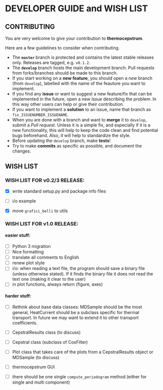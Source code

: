 # DEVELOPER GUIDE and WISH LIST
## CONTRIBUTING
You are very welcome to give your contribution to **thermocepstrum**.

Here are a few guidelines to consider when contributing.

- The **`master`** branch is protected and contains the latest stable releases only. Releases are tagged, e.g. `v0.1.2`.
- The **`develop`** branch hosts the main development branch. Pull requests from forks/branches should be made to this branch.
- If you start working on a **new feature**, you should open a *new* branch (from `develop`), labelled with the name of the feauture you want to implement.
- If you find any **issue** or want to suggest a new feature/fix that can be implemented in the future, open a new *Issue* describing the problem. In this way other users can help or give their contribution.
- If you want to implement a **solution** to an issue, name that branch as `fix_ISSUENUMBER_ISSUENAME`.
- When you are done with a branch and want to **merge** it to `develop`, submit a *Pull request*. Unless it is a simple fix, and especially if it is a new functionality, this will help to keep the code clean and find potential bugs beforehand. Also, it will help to standardize the style.
- Before updating the `develop` branch, make **tests**!
- Try to make **commits** as specific as possible, and document the changes.


## WISH LIST

### WISH LIST FOR v0.2/3 RELEASE:
- [x]  write standard setup.py and package info files
- [ ]  i/o example
- [x]  move `grafici_belli` to utils


### WISH LIST FOR v1.0 RELEASE:
#### easier stuff:
- [ ] Python 3 migration
- [ ] Nice formatting
- [ ] translate all comments to English
- [ ] renew plot style
- [ ] i/o: when reading a text file, the program should save a binary file (unless otherwise stated). If it finds the binary file it does not read the text one (making it clear to the user)
- [ ] in plot functions, always return (figure, axes)

#### harder stuff:
- [ ] Rethink about base data classes: MDSample should be the most general, HeatCurrent should be a subclass specific for thermal transport. In future we may want to extend it to other transport coefficients.
- [ ] CepstralResults class (to discuss)
- [ ] Cepstral class (subclass of CosFilter)
- [ ] Plot class that takes care of the plots from a CepstralResults object or MDSample (to discuss)
- [ ] thermocepstrum GUI
- [ ] there should be one single `compute_periodogram` method (either for single and multi component)

